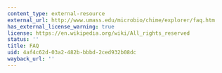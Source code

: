 ```yaml
---
content_type: external-resource
external_url: http://www.umass.edu/microbio/chime/explorer/faq.htm
has_external_license_warning: true
license: https://en.wikipedia.org/wiki/All_rights_reserved
status: ''
title: FAQ
uid: 4af4c62d-03a2-482b-bbbd-2ced932b08dc
wayback_url: ''
---
```

